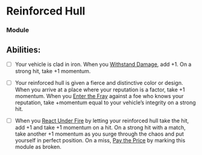 # Reinforced Hull
### Module


## Abilities:
- [ ] Your vehicle is clad in iron. When you [Withstand Damage](Moves/suffer/withstand_damage), add +1. On a strong hit, take +1 momentum.

- [ ] Your reinforced hull is given a fierce and distinctive color or design. When you arrive at a place where your reputation is a factor, take +1 momentum. When you [Enter the Fray](Moves/combat/enter_the_fray) against a foe who knows your reputation, take +momentum equal to your vehicle’s integrity on a strong hit.

- [ ] When you [React Under Fire](Moves/combat/react_under_fire) by letting your reinforced hull take the hit, add +1 and take +1 momentum on a hit. On a strong hit with a match, take another +1 momentum as you surge through the chaos and put yourself in perfect position. On a miss, [Pay the Price](Moves/fate/pay_the_price) by marking this module as broken.

